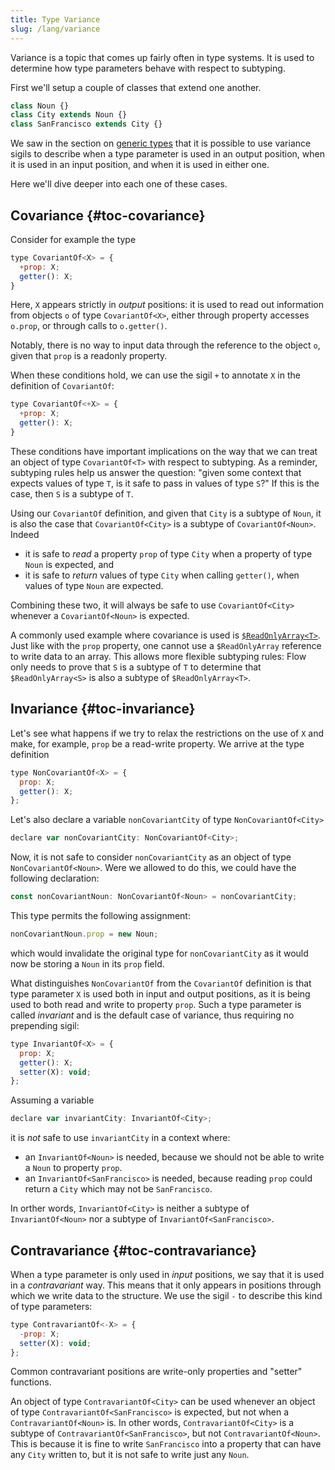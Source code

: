 ```yaml
---
title: Type Variance
slug: /lang/variance
---
```


Variance is a topic that comes up fairly often in type systems. It is used to determine
how type parameters behave with respect to subtyping.

First we'll setup a couple of classes that extend one another.

```js
class Noun {}
class City extends Noun {}
class SanFrancisco extends City {}
```

We saw in the section on [generic types](../../types/generics/#toc-variance-sigils)
that it is possible to
use variance sigils to describe when a type parameter is used in an output position,
when it is used in an input position, and when it is used in either one.

Here we'll dive deeper into each one of these cases.

## Covariance {#toc-covariance}

Consider for example the type
```js
type CovariantOf<X> = {
  +prop: X;
  getter(): X;
}
```
Here, `X` appears strictly in *output* positions: it is used to read out information
from objects `o` of type `CovariantOf<X>`, either through property accesses `o.prop`,
or through calls to `o.getter()`.

Notably, there is no way to input data through the reference to the object `o`,
given that `prop` is a readonly property.

When these conditions hold, we can use the sigil `+` to annotate `X` in the definition
of `CovariantOf`:
```js
type CovariantOf<+X> = {
  +prop: X;
  getter(): X;
}
```

These conditions have important implications on the way that we can treat an object
of type `CovariantOf<T>` with respect to subtyping. As a reminder, subtyping rules
help us answer the question: "given some context that expects values of type
`T`, is it safe to pass in values of type `S`?" If this is the case, then `S` is a
subtype of `T`.

Using our `CovariantOf` definition, and given that `City` is a subtype of `Noun`, it is
also the case that `CovariantOf<City>` is a subtype of `CovariantOf<Noun>`. Indeed
* it is safe to *read* a property `prop` of type `City` when a property
of type `Noun` is expected, and
* it is safe to *return* values of type `City` when calling `getter()`, when
values of type `Noun` are expected.

Combining these two, it will always be safe to use `CovariantOf<City>` whenever a
`CovariantOf<Noun>` is expected.

A commonly used example where covariance is used is [`$ReadOnlyArray<T>`](../../types/arrays/#toc-readonlyarray).
Just like with the `prop` property, one cannot use a `$ReadOnlyArray` reference to write data
to an array. This allows more flexible subtyping rules: Flow only needs to prove that
`S` is a subtype of `T` to determine that `$ReadOnlyArray<S>` is also a subtype
of `$ReadOnlyArray<T>`.


## Invariance {#toc-invariance}

Let's see what happens if we try to relax the restrictions on the use of `X` and make,
for example, `prop` be a read-write property. We arrive at the type definition
```js
type NonCovariantOf<X> = {
  prop: X;
  getter(): X;
};
```
Let's also declare a variable `nonCovariantCity` of type `NonCovariantOf<City>`
```js
declare var nonCovariantCity: NonCovariantOf<City>;
```
Now, it is not safe to consider `nonCovariantCity` as an object of type `NonCovariantOf<Noun>`.
Were we allowed to do this, we could have the following declaration:
```js
const nonCovariantNoun: NonCovariantOf<Noun> = nonCovariantCity;
```
This type permits the following assignment:
```js
nonCovariantNoun.prop = new Noun;
```
which would invalidate the original type for `nonCovariantCity` as it would now be storing
a `Noun` in its `prop` field.


What distinguishes `NonCovariantOf` from the `CovariantOf` definition is that type parameter `X` is used both
in input and output positions, as it is being used to both read and write to
property `prop`. Such a type parameter is called *invariant* and is the default case
of variance, thus requiring no prepending sigil:
```js
type InvariantOf<X> = {
  prop: X;
  getter(): X;
  setter(X): void;
};
```
Assuming a variable
```js
declare var invariantCity: InvariantOf<City>;
```
it is *not* safe to use `invariantCity` in a context where:
- an `InvariantOf<Noun>` is needed, because we should not be able to write a `Noun` to property
`prop`.
- an `InvariantOf<SanFrancisco>` is needed, because reading `prop` could return a `City` which
may not be `SanFrancisco`.

In orther words, `InvariantOf<City>` is neither a subtype of `InvariantOf<Noun>` nor
a subtype of `InvariantOf<SanFrancisco>`.


## Contravariance {#toc-contravariance}

When a type parameter is only used in *input* positions, we say that it is used in
a *contravariant* way. This means that it only appears in positions through which
we write data to the structure. We use the sigil `-` to describe this kind of type
parameters:

```js
type ContravariantOf<-X> = {
  -prop: X;
  setter(X): void;
};
```
Common contravariant positions are write-only properties and "setter" functions.

An object of type `ContravariantOf<City>` can be used whenever an object of type
`ContravariantOf<SanFrancisco>` is expected, but not when a `ContravariantOf<Noun>` is.
In other words, `ContravariantOf<City>` is a subtype of `ContravariantOf<SanFrancisco>`, but not
`ContravariantOf<Noun>`.
This is because it is fine to write `SanFrancisco` into a property that can have any `City` written
to, but it is not safe to write just any `Noun`.
